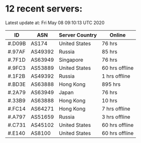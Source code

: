 # 12 recent servers:

Latest update at: Fri May 08 09:10:13 UTC 2020

| ID | ASN | Server Country | Online |
| -- | --- | -------------- | ------ |
| #.D09B | AS174 | United States | 76 hrs |
| #.97AF | AS49392 | Russia | 85 hrs |
| #.7F1D | AS63949 | Singapore | 76 hrs |
| #.9FC3 | AS53889 | United States | 60 hrs offline |
| #.1F2B | AS49392 | Russia | 1 hrs offline |
| #.BD3E | AS63888 | Hong Kong | 895 hrs |
| #.2A79 | AS63949 | Japan | 76 hrs |
| #.33B9 | AS63888 | Hong Kong | 10 hrs |
| #.FC14 | AS64271 | Hong Kong | 7 hrs offline |
| #.A797 | AS51659 | Russia | 3 hrs offline |
| #.C731 | AS45102 | United States | 60 hrs offline |
| #.E140 | AS8100 | United States | 60 hrs offline |

